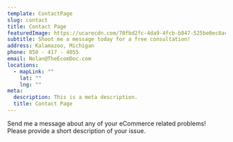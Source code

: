 ```yaml
---
template: ContactPage
slug: contact
title: Contact Page
featuredImage: https://ucarecdn.com/70fbd2fc-4da9-4fcb-b847-525be0ec8ac0/
subtitle: Shoot me a message today for a free consultation!
address: Kalamazoo, Michigan
phone: 850 - 417 - 4055
email: Nolan@TheEcomDoc.com
locations:
  - mapLink: ""
    lat: ""
    lng: ""
meta:
  description: This is a meta description.
  title: Contact Page
---
```

Send me a message about any of your eCommerce related problems! Please provide a short description of your issue.